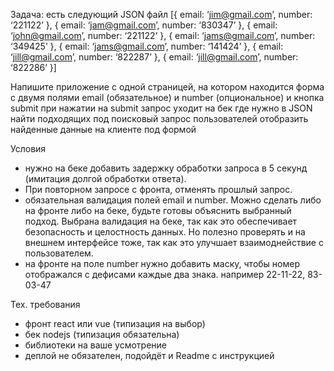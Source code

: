 Задача: 
 есть следующий JSON файл [{ email: ‘jim@gmail.com’, number: ‘221122’ }, { email: ‘jam@gmail.com’, number: ‘830347’ }, { email: ‘john@gmail.com’, number: ‘221122’ }, { email: ‘jams@gmail.com’, number: ‘349425’ }, { email: ‘jams@gmail.com’, number: ‘141424’ }, { email: ‘jill@gmail.com’, number: ‘822287’ }, { email: ‘jill@gmail.com’, number: ‘822286’ }] 
 
 Напишите приложение с одной страницей, на котором находится форма с двумя полями email (обязательное) и number (опциональное) и кнопка submit при нажатии на submit запрос уходит на бек где нужно в JSON найти подходящих под поисковый запрос пользователей отобразить найденные данные на клиенте под формой 
 
 Условия 
 - нужно на беке добавить задержку обработки запроса в 5 секунд (имитация долгой обработки ответа).
 - При повторном запросе с фронта, отменять прошлый запрос.
- обязательная валидация полей email и number. Можно сделать либо на фронте либо на беке, будьте готовы объяснить выбранный подход. Выбрана валидация на беке, так как это обеспечивает безопасность и целостность данных. Но полезно проверять и на внешнем интерфейсе тоже, так как это улучшает взаимоднействие с пользователем.
-  на фронте на поле number нужно добавить маску, чтобы номер отображался с дефисами каждые два знака. например 22-11-22, 83-03-47

 Тех. требования
 - фронт react или vue (типизация на выбор)
 - бек nodejs (типизация обязательна)
- библиотеки на ваше усмотрение
- деплой не обязателен, подойдёт и Readme с инструкцией
